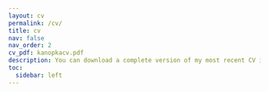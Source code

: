 ```yaml
---
layout: cv
permalink: /cv/
title: cv
nav: false
nav_order: 2
cv_pdf: kanopkacv.pdf
description: You can download a complete version of my most recent CV in .pdf form here. 
toc:
  sidebar: left
---
```

